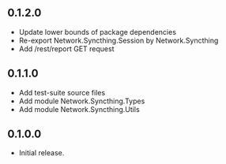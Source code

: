 0.1.2.0
-------
* Update lower bounds of package dependencies 
* Re-export Network.Syncthing.Session by Network.Syncthing
* Add /rest/report GET request

0.1.1.0
-------
* Add test-suite source files
* Add module Network.Syncthing.Types
* Add module Network.Syncthing.Utils

0.1.0.0
-------
* Initial release.


